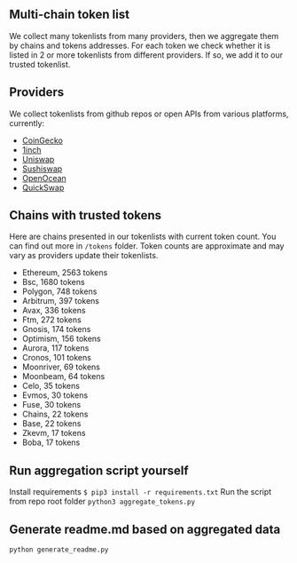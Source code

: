 
## Multi-chain token list 
We collect many tokenlists from many providers, then we aggregate them by chains and tokens addresses. 
For each token we check whether it is listed in 2 or more tokenlists from different providers. If so, 
we add it to our trusted tokenlist.

## Providers
We collect tokenlists from github repos or open APIs from various platforms, currently:
- [CoinGecko](https://www.coingecko.com/)
- [1inch](https://app.1inch.io/)
- [Uniswap](https://uniswap.org/)
- [Sushiswap](https://www.sushi.com/)
- [OpenOcean](https://openocean.finance/)
- [QuickSwap](https://quickswap.exchange/#/swap)

## Chains with trusted tokens
Here are chains presented in our tokenlists with current token count. You can find out more in `/tokens` folder.
Token counts are approximate and may vary as providers update their tokenlists.
- Ethereum, 2563 tokens
- Bsc, 1680 tokens
- Polygon, 748 tokens
- Arbitrum, 397 tokens
- Avax, 336 tokens
- Ftm, 272 tokens
- Gnosis, 174 tokens
- Optimism, 156 tokens
- Aurora, 117 tokens
- Cronos, 101 tokens
- Moonriver, 69 tokens
- Moonbeam, 64 tokens
- Celo, 35 tokens
- Evmos, 30 tokens
- Fuse, 30 tokens
- Chains, 22 tokens
- Base, 22 tokens
- Zkevm, 17 tokens
- Boba, 17 tokens

## Run aggregation script yourself
Install requirements
```$ pip3 install -r requirements.txt```
Run the script from repo root folder
```python3 aggregate_tokens.py```
## Generate readme.md based on aggregated data
```bash
python generate_readme.py
```

